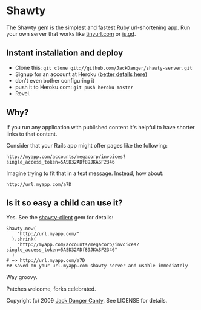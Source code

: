 # Shawty


The Shawty gem is the simplest and fastest Ruby url-shortening app. Run your own server that works like [tinyurl.com](http://tinyurl.com) or [is.gd](http://is.gd).


## Instant installation and deploy

* Clone this: `git clone git://github.com/JackDanger/shawty-server.git`
* Signup for an account at Heroku ([better details here](http://github.com/sinatra/heroku-sinatra-app))
* don't even bother configuring it
* push it to Heroku.com: `git push heroku master`
* Revel.


## Why?

If you run any application with published content it's helpful to have shorter links to that content.

Consider that your Rails app might offer pages like the following:

    http://myapp.com/accounts/megacorp/invoices?single_access_token=5ASD32ADf89JKASF2346

Imagine trying to fit that in a text message. Instead, how about:

    http://url.myapp.com/a7D

## Is it so easy a child can use it?

Yes. See the [shawty-client](http://github.com/JackDanger/shawty-client) gem for details:

    Shawty.new(
        "http://url.myapp.com/"
      ).shrink(
        "http://myapp.com/accounts/megacorp/invoices?single_access_token=5ASD32ADf89JKASF2346"
      )
    # => http://url.myapp.com/a7D
    ## Saved on your url.myapp.com shawty server and usable immediately

Way groovy.


Patches welcome, forks celebrated.

Copyright (c) 2009 [Jack Danger Canty](http://jåck.com). See LICENSE for details.
